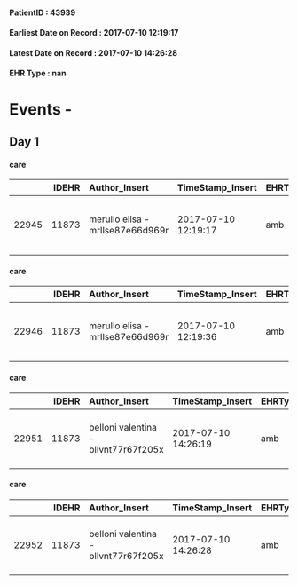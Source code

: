 
#### PatientID : 43939
#### Earliest Date on Record : 2017-07-10 12:19:17
#### Latest Date on Record : 2017-07-10 14:26:28
#### EHR Type : nan

# Events - 

## Day 1

#### care
|       |   IDEHR | Author_Insert                    | TimeStamp_Insert    | EHRType   |   PatientID |   IDGESTIONE_AUSILI |   opt_annulla_consegna | ds_note_x   | dt_Ric_consegna     | opt_ausilio                                     |
|------:|--------:|:---------------------------------|:--------------------|:----------|------------:|--------------------:|-----------------------:|:------------|:--------------------|:------------------------------------------------|
| 22945 |   11873 | merullo elisa - mrllse87e66d969r | 2017-07-10 12:19:17 | amb       |       43939 |               22918 |                      0 | urgent      | 2017-07-10 00:00:00 | electronic articulated bed with side rails # 14 |

#### care
|       |   IDEHR | Author_Insert                    | TimeStamp_Insert    | EHRType   |   PatientID |   IDGESTIONE_AUSILI |   opt_annulla_consegna | ds_note_x   | dt_Ric_consegna     | opt_ausilio                             |
|------:|--------:|:---------------------------------|:--------------------|:----------|------------:|--------------------:|-----------------------:|:------------|:--------------------|:----------------------------------------|
| 22946 |   11873 | merullo elisa - mrllse87e66d969r | 2017-07-10 12:19:36 | amb       |       43939 |               22919 |                      0 | urgent      | 2017-07-10 00:00:00 | antid air mattress with compressor # 16 |

#### care
|       |   IDEHR | Author_Insert                        | TimeStamp_Insert    | EHRType   |   PatientID |   IDGESTIONE_AUSILI |   ds_ncons |   opt_annulla_consegna | ds_note_x   | dt_Ric_consegna     | dt_ric_cons_forn    | opt_ausilio                             |
|------:|--------:|:-------------------------------------|:--------------------|:----------|------------:|--------------------:|-----------:|-----------------------:|:------------|:--------------------|:--------------------|:----------------------------------------|
| 22951 |   11873 | belloni valentina - bllvnt77r67f205x | 2017-07-10 14:26:19 | amb       |       43939 |               22924 |      30904 |                      0 | urgent      | 2017-07-10 00:00:00 | 2017-07-10 00:00:00 | antid air mattress with compressor # 16 |

#### care
|       |   IDEHR | Author_Insert                        | TimeStamp_Insert    | EHRType   |   PatientID |   IDGESTIONE_AUSILI |   ds_ncons |   opt_annulla_consegna | ds_note_x   | dt_Ric_consegna     | dt_ric_cons_forn    | opt_ausilio                                     |
|------:|--------:|:-------------------------------------|:--------------------|:----------|------------:|--------------------:|-----------:|-----------------------:|:------------|:--------------------|:--------------------|:------------------------------------------------|
| 22952 |   11873 | belloni valentina - bllvnt77r67f205x | 2017-07-10 14:26:28 | amb       |       43939 |               22925 |      30904 |                      0 | urgent      | 2017-07-10 00:00:00 | 2017-07-10 00:00:00 | electronic articulated bed with side rails # 14 |


